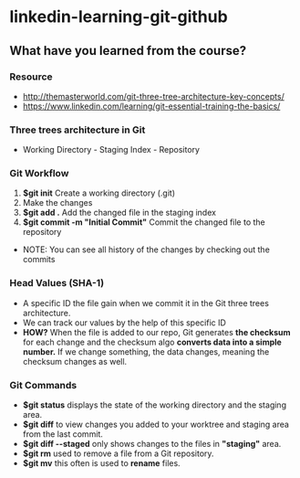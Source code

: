 # linkedin-learning-git-github

## What have you learned from the course?

### Resource
* http://themasterworld.com/git-three-tree-architecture-key-concepts/
* https://www.linkedin.com/learning/git-essential-training-the-basics/

### Three trees architecture in Git
* Working Directory - Staging Index - Repository

### Git Workflow
1. __$git init__ Create a working directory (.git)
2. Make the changes
3. __$git add .__ Add the changed file in the staging index
4. __$git commit -m "Initial Commit"__ Commit the changed file to the repository
* NOTE: You can see all history of the changes by checking out the commits

### Head Values (SHA-1)
* A specific ID the file gain when we commit it in the Git three trees architecture.
* We can track our values by the help of this specific ID
* __HOW?__ When the file is added to our repo, Git generates __the checksum__ for each change and the checksum algo __converts data into a simple number.__ If we change something, the data changes, meaning the checksum changes as well.

### Git Commands
* __$git status__ displays the state of the working directory and the staging area.
* __$git diff__ to view changes you added to your worktree and staging area from the last commit.
* __$git diff --staged__ only shows changes to the files in __"staging"__ area.
* __$git rm__ used to remove a file from a Git repository.
* __$git mv__ this often is used to __rename__ files.
